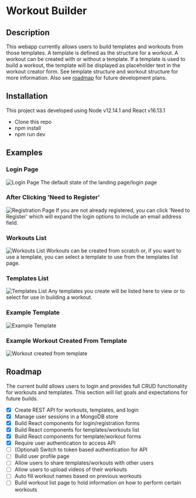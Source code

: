 # Workout Builder
## Description
This webapp currently allows users to build templates and workouts from those templates. A template is defined as the structure for a workout. A workout can be created with or without a template. If a template is used to build a workout, the template will be displayed as placeholder text in the workout creator form. See template structure and workout structure for more information. Also see <a href="#roadmap">roadmap</a> for future development plans.

## Installation
This project was developed using Node v12.14.1 and React v16.13.1
- Clone this repo
- npm install
- npm run dev

## Examples
### Login Page
![Login Page](https://i.imgur.com/mJZc7pE.png)
The default state of the landing page/login page

### After Clicking 'Need to Register'
![Registration Page](https://i.imgur.com/4oEIY3M.png)
If you are not already registered, you can click 'Need to Register' which will expand the login options to include an email address field.

### Workouts List
![Workouts List](https://i.imgur.com/rVoYr7s.png)
Workouts can be created from scratch or, if you want to use a template, you can select a template to use from the templates list page.

### Templates List
![Templates List](https://i.imgur.com/QOZCs4p.png)
Any templates you create will be listed here to view or to select for use in building a workout.

### Example Template
![Example Template](https://i.imgur.com/pdZgxKW.png)

### Example Workout Created From Template
![Workout created from template](https://i.imgur.com/AUBmiKj.png)

## Roadmap
The current build allows users to login and provides full CRUD functionality for workouts and templates. This section will list goals and expectations for future builds.
- [x] Create REST API for workouts, templates, and login
- [x] Manage user sessions in a MongoDB store
- [x] Build React components for login/registration forms
- [x] Build React components for templates/workouts list
- [x] Build React components for template/workout forms
- [x] Require user authentication to access API
- [ ] \(Optional) Switch to token based authentication for API
- [ ] Build user profile page
- [ ] Allow users to share templates/workouts with other users
- [ ] Allow users to upload videos of their workouts
- [ ] Auto fill workout names based on previous workouts
- [ ] Build workout list page to hold information on how to perform certain workouts
